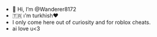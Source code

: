 - 👋 Hi, I’m @Wanderer8172
- 🇹🇷 ı'm turkhish♥️
- I only come here out of curiosity and for roblox cheats.
- ai love u<3

<!---
Wanderer8172/Wanderer8172 is a ✨ special ✨ repository because its `README.md` (this file) appears on your GitHub profile.
You can click the Preview link to take a look at your changes.
--->

